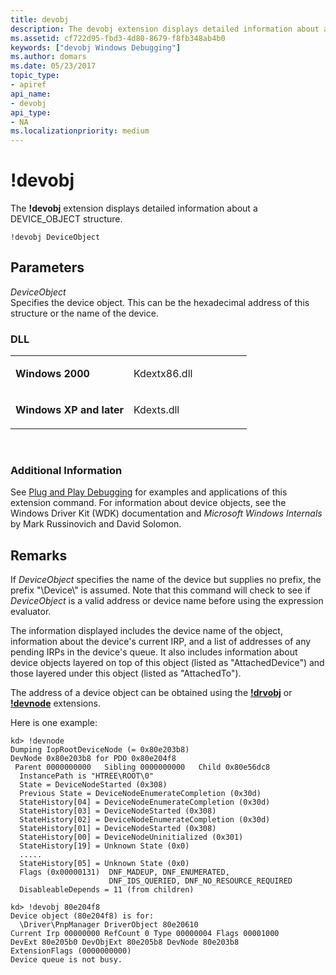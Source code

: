 ```yaml
---
title: devobj
description: The devobj extension displays detailed information about a DEVICE_OBJECT structure.
ms.assetid: cf722d95-fbd3-4d80-8679-f8fb348ab4b0
keywords: ["devobj Windows Debugging"]
ms.author: domars
ms.date: 05/23/2017
topic_type:
- apiref
api_name:
- devobj
api_type:
- NA
ms.localizationpriority: medium
---
```


# !devobj


The **!devobj** extension displays detailed information about a DEVICE\_OBJECT structure.

```dbgcmd
!devobj DeviceObject 
```

## <span id="ddk__devobj_dbg"></span><span id="DDK__DEVOBJ_DBG"></span>Parameters


<span id="_______DeviceObject______"></span><span id="_______deviceobject______"></span><span id="_______DEVICEOBJECT______"></span> *DeviceObject*   
Specifies the device object. This can be the hexadecimal address of this structure or the name of the device.

### <span id="DLL"></span><span id="dll"></span>DLL

<table>
<colgroup>
<col width="50%" />
<col width="50%" />
</colgroup>
<tbody>
<tr class="odd">
<td align="left"><p><strong>Windows 2000</strong></p></td>
<td align="left"><p>Kdextx86.dll</p></td>
</tr>
<tr class="even">
<td align="left"><p><strong>Windows XP and later</strong></p></td>
<td align="left"><p>Kdexts.dll</p></td>
</tr>
</tbody>
</table>

 

### <span id="Additional_Information"></span><span id="additional_information"></span><span id="ADDITIONAL_INFORMATION"></span>Additional Information

See [Plug and Play Debugging](plug-and-play-debugging.md) for examples and applications of this extension command. For information about device objects, see the Windows Driver Kit (WDK) documentation and *Microsoft Windows Internals* by Mark Russinovich and David Solomon.

Remarks
-------

If *DeviceObject* specifies the name of the device but supplies no prefix, the prefix "\\Device\\" is assumed. Note that this command will check to see if *DeviceObject* is a valid address or device name before using the expression evaluator.

The information displayed includes the device name of the object, information about the device's current IRP, and a list of addresses of any pending IRPs in the device's queue. It also includes information about device objects layered on top of this object (listed as "AttachedDevice") and those layered under this object (listed as "AttachedTo").

The address of a device object can be obtained using the [**!drvobj**](-drvobj.md) or [**!devnode**](-devnode.md) extensions.

Here is one example:

```dbgcmd
kd> !devnode
Dumping IopRootDeviceNode (= 0x80e203b8)
DevNode 0x80e203b8 for PDO 0x80e204f8
 Parent 0000000000   Sibling 0000000000   Child 0x80e56dc8
  InstancePath is "HTREE\ROOT\0"
  State = DeviceNodeStarted (0x308)
  Previous State = DeviceNodeEnumerateCompletion (0x30d)
  StateHistory[04] = DeviceNodeEnumerateCompletion (0x30d)
  StateHistory[03] = DeviceNodeStarted (0x308)
  StateHistory[02] = DeviceNodeEnumerateCompletion (0x30d)
  StateHistory[01] = DeviceNodeStarted (0x308)
  StateHistory[00] = DeviceNodeUninitialized (0x301)
  StateHistory[19] = Unknown State (0x0)
  .....
  StateHistory[05] = Unknown State (0x0)
  Flags (0x00000131)  DNF_MADEUP, DNF_ENUMERATED, 
                      DNF_IDS_QUERIED, DNF_NO_RESOURCE_REQUIRED
  DisableableDepends = 11 (from children)

kd> !devobj 80e204f8
Device object (80e204f8) is for:
  \Driver\PnpManager DriverObject 80e20610
Current Irp 00000000 RefCount 0 Type 00000004 Flags 00001000
DevExt 80e205b0 DevObjExt 80e205b8 DevNode 80e203b8 
ExtensionFlags (0000000000)  
Device queue is not busy.
```

 

 





